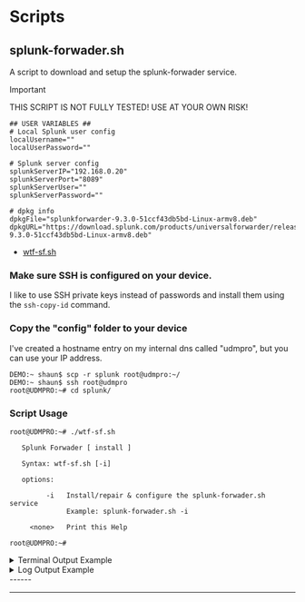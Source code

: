 # Scripts

## splunk-forwader.sh
A script to download and setup the splunk-forwader service.

> [!IMPORTANT]
>
> THIS SCRIPT IS NOT FULLY TESTED!
> USE AT YOUR OWN RISK!


```
## USER VARIABLES ##
# Local Splunk user config
localUsername=""
localUserPassword=""

# Splunk server config
splunkServerIP="192.168.0.20"
splunkServerPort="8089"
splunkServerUser=""
splunkServerPassword=""

# dpkg info
dpkgFile="splunkforwarder-9.3.0-51ccf43db5bd-Linux-armv8.deb"
dpkgURL="https://download.splunk.com/products/universalforwarder/releases/9.3.0/linux/splunkforwarder-9.3.0-51ccf43db5bd-Linux-armv8.deb"

```

- [wtf-sf.sh](wtf-sf.sh)

### Make sure SSH is configured on your device.
I like to use SSH private keys instead of passwords and install them using the ```ssh-copy-id``` command.

### Copy the "config" folder to your device
I've created a hostname entry on my internal dns called "udmpro", but you can use your IP address.

```
DEMO:~ shaun$ scp -r splunk root@udmpro:~/
DEMO:~ shaun$ ssh root@udmpro
root@UDMPRO:~# cd splunk/
```
### Script Usage
```
root@UDMPRO:~# ./wtf-sf.sh 
 
   Splunk Forwader [ install ]

   Syntax: wtf-sf.sh [-i]

   options: 

         -i   Install/repair & configure the splunk-forwader.sh service
              Example: splunk-forwader.sh -i

     <none>   Print this Help

root@UDMPRO:~# 
```

<details>
<summary>Terminal Output Example</summary>
</details>

<details>
<summary>Log Output Example</summary>
  
```
```
</details>
------

------

